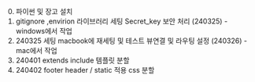 0. 파이썬 및 장고 설치 
1. gitignore ,envirion 라이브러리 세팅 Secret_key 보안 처리 (240325) - windows에서 작업 <br>
2. 240325 세팅 macbook에 재세팅 및 테스트 뷰연결 및 라우팅 설정 (240326) - mac에서 작업 <br>
3. 240401 extends include 템플릿 분할
4. 240402 footer header / static 적용 css 분할
